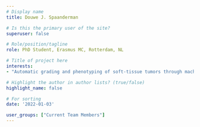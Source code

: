 ```yaml
---
# Display name
title: Douwe J. Spaanderman

# Is this the primary user of the site?
superuser: false

# Role/position/tagline
role: PhD Student, Erasmus MC, Rotterdam, NL

# Title of project here
interests:
- "Automatic grading and phenotyping of soft-tissue tumors through machine learning to guide personalized cancer treatment"

# Highlight the author in author lists? (true/false)
highlight_name: false

# For sorting
date: '2022-01-03'

user_groups: ["Current Team Members"]
---
```

